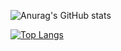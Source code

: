 ![Anurag's GitHub stats](https://github-readme-stats.vercel.app/api?username=rafaelhelisson&show_icons=true&theme=onedark)

[![Top Langs](https://github-readme-stats.vercel.app/api/top-langs/?username=rafaelhelisson&layout=compact)](https://github.com/anuraghazra/github-readme-stats)
